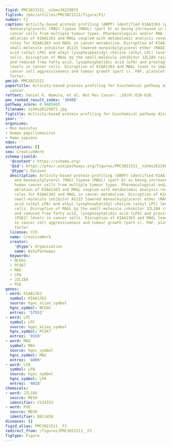 ```yaml
---
figid: PMC3021511__nihms262298f2
figlink: /pmc/articles/PMC3021511/figure/F2/
number: F2
caption: Activity-based protein profiling (ABPP) identified KIAA1363 (part a) and
  monoacylglycerol (MAG) lipase (MAGL) (part b) as being increased in aggressive human
  cancer cells from multiple tumour types. Pharmacological and/or RNA interference
  ablation of KIAA1363 and MAGL coupled with metabolomic analysis revealed specific
  roles for KIAA1363 and MAGL in cancer metabolism. Disruption of KIAA1363 by the
  small-molecule inhibitor AS115 lowered monoalkylglycerol ether (MAGE), alkyl lysophosphatidic
  acid (alkyl LPA) and alkyl lysophosphatidyl choline (alkyl LPC) levels in cancer
  cells. Disruption of MAGL by the small-molecule inhibitor JZL184 raised MAG levels
  and reduced free fatty acid, lysophosphatidic acid (LPA) and prostaglandin E2 (PGE2)
  levels in cancer cells. Disruption of KIAA1363 and MAGL leads to impairments in
  cancer cell aggressiveness and tumour growth (part c). PAF, platelet-activating
  factor.
pmcid: PMC3021511
papertitle: Activity-based protein profiling for biochemical pathway discovery in
  cancer.
reftext: Daniel K. Nomura, et al. Nat Rev Cancer. ;10(9):630-638.
pmc_ranked_result_index: '30908'
pathway_score: 0.9485465
filename: nihms262298f2.jpg
figtitle: Activity-based protein profiling for biochemical pathway discovery in cancer
year: ''
organisms:
- Mus musculus
- Human papillomavirus
- Homo sapiens
ndex: ''
annotations: []
seo: CreativeWork
schema-jsonld:
  '@context': https://schema.org/
  '@id': https://pfocr.wikipathways.org/figures/PMC3021511__nihms262298f2.html
  '@type': Dataset
  description: Activity-based protein profiling (ABPP) identified KIAA1363 (part a)
    and monoacylglycerol (MAG) lipase (MAGL) (part b) as being increased in aggressive
    human cancer cells from multiple tumour types. Pharmacological and/or RNA interference
    ablation of KIAA1363 and MAGL coupled with metabolomic analysis revealed specific
    roles for KIAA1363 and MAGL in cancer metabolism. Disruption of KIAA1363 by the
    small-molecule inhibitor AS115 lowered monoalkylglycerol ether (MAGE), alkyl lysophosphatidic
    acid (alkyl LPA) and alkyl lysophosphatidyl choline (alkyl LPC) levels in cancer
    cells. Disruption of MAGL by the small-molecule inhibitor JZL184 raised MAG levels
    and reduced free fatty acid, lysophosphatidic acid (LPA) and prostaglandin E2
    (PGE2) levels in cancer cells. Disruption of KIAA1363 and MAGL leads to impairments
    in cancer cell aggressiveness and tumour growth (part c). PAF, platelet-activating
    factor.
  license: CC0
  name: CreativeWork
  creator:
    '@type': Organization
    name: WikiPathways
  keywords:
  - NCEH1
  - PCSK7
  - MAG
  - LPA
  - JZL184
  - PGE
genes:
- word: KIAA1363
  symbol: KIAA1363
  source: hgnc_alias_symbol
  hgnc_symbol: NCEH1
  entrez: '57552'
- word: LPC
  symbol: LPC
  source: hgnc_alias_symbol
  hgnc_symbol: PCSK7
  entrez: '9159'
- word: MAG
  symbol: MAG
  source: hgnc_symbol
  hgnc_symbol: MAG
  entrez: '4099'
- word: LPA
  symbol: LPA
  source: hgnc_symbol
  hgnc_symbol: LPA
  entrez: '4018'
chemicals:
- word: JZL184
  source: MESH
  identifier: C534333
- word: PGE
  source: MESH
  identifier: D011458
diseases: []
figid_alias: PMC3021511__F2
redirect_from: /figures/PMC3021511__F2
figtype: Figure
---
```

